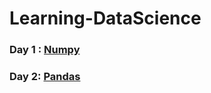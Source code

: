 # Learning-DataScience
### Day 1 : [Numpy](https://github.com/TabassumTanzim/Learning-DataScience/tree/main/numpy) 
### Day 2: [Pandas](https://github.com/TabassumTanzim/Learning-DataScience/blob/main/Practice%20Pandas.ipynb)
